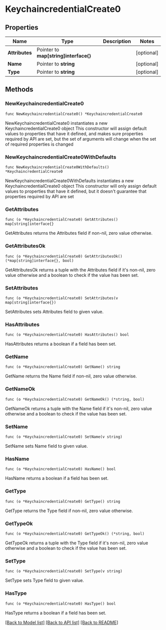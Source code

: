 # KeychaincredentialCreate0

## Properties

Name | Type | Description | Notes
------------ | ------------- | ------------- | -------------
**Attributes** | Pointer to **map[string]interface{}** |  | [optional] 
**Name** | Pointer to **string** |  | [optional] 
**Type** | Pointer to **string** |  | [optional] 

## Methods

### NewKeychaincredentialCreate0

`func NewKeychaincredentialCreate0() *KeychaincredentialCreate0`

NewKeychaincredentialCreate0 instantiates a new KeychaincredentialCreate0 object
This constructor will assign default values to properties that have it defined,
and makes sure properties required by API are set, but the set of arguments
will change when the set of required properties is changed

### NewKeychaincredentialCreate0WithDefaults

`func NewKeychaincredentialCreate0WithDefaults() *KeychaincredentialCreate0`

NewKeychaincredentialCreate0WithDefaults instantiates a new KeychaincredentialCreate0 object
This constructor will only assign default values to properties that have it defined,
but it doesn't guarantee that properties required by API are set

### GetAttributes

`func (o *KeychaincredentialCreate0) GetAttributes() map[string]interface{}`

GetAttributes returns the Attributes field if non-nil, zero value otherwise.

### GetAttributesOk

`func (o *KeychaincredentialCreate0) GetAttributesOk() (*map[string]interface{}, bool)`

GetAttributesOk returns a tuple with the Attributes field if it's non-nil, zero value otherwise
and a boolean to check if the value has been set.

### SetAttributes

`func (o *KeychaincredentialCreate0) SetAttributes(v map[string]interface{})`

SetAttributes sets Attributes field to given value.

### HasAttributes

`func (o *KeychaincredentialCreate0) HasAttributes() bool`

HasAttributes returns a boolean if a field has been set.

### GetName

`func (o *KeychaincredentialCreate0) GetName() string`

GetName returns the Name field if non-nil, zero value otherwise.

### GetNameOk

`func (o *KeychaincredentialCreate0) GetNameOk() (*string, bool)`

GetNameOk returns a tuple with the Name field if it's non-nil, zero value otherwise
and a boolean to check if the value has been set.

### SetName

`func (o *KeychaincredentialCreate0) SetName(v string)`

SetName sets Name field to given value.

### HasName

`func (o *KeychaincredentialCreate0) HasName() bool`

HasName returns a boolean if a field has been set.

### GetType

`func (o *KeychaincredentialCreate0) GetType() string`

GetType returns the Type field if non-nil, zero value otherwise.

### GetTypeOk

`func (o *KeychaincredentialCreate0) GetTypeOk() (*string, bool)`

GetTypeOk returns a tuple with the Type field if it's non-nil, zero value otherwise
and a boolean to check if the value has been set.

### SetType

`func (o *KeychaincredentialCreate0) SetType(v string)`

SetType sets Type field to given value.

### HasType

`func (o *KeychaincredentialCreate0) HasType() bool`

HasType returns a boolean if a field has been set.


[[Back to Model list]](../README.md#documentation-for-models) [[Back to API list]](../README.md#documentation-for-api-endpoints) [[Back to README]](../README.md)


